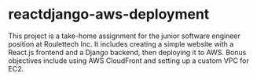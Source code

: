 # reactdjango-aws-deployment
This project is a take-home assignment for the junior software engineer position at Roulettech Inc. It includes creating a simple website with a React.js frontend and a Django backend, then deploying it to AWS. Bonus objectives include using AWS CloudFront and setting up a custom VPC for EC2.
